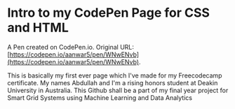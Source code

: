# Intro to my CodePen Page for CSS and HTML

A Pen created on CodePen.io. Original URL: [https://codepen.io/aanwar5/pen/WNwENvb](https://codepen.io/aanwar5/pen/WNwENvb).

This is basically my first ever page which I've made for my Freecodecamp certificate. My names Abdullah and I'm a rising honors student at Deakin University in Australia. This Github shall be a part of my final year project for Smart Grid Systems using Machine Learning and Data Analytics

